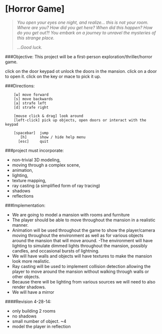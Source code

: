 [Horror Game]
=========

>_You open your eyes one night, and realize… this is not your room. Where are you? How did you get here?_
>_When did this happen? How do you get out?! You embark on a journey to unravel the mysteries of this strange place._
>
>_...Good luck._


###Objective:
This project will be a first-person exploration/thriller/horror game.

click on the door keypad ot unlock the doors in the mansion.
click on a  door to open it.
click on the key or mace to pick it up.


###Directions:

 		[w] move forward
 		[s] move backwards
 		[a] strafe left
 		[d] strafe right

 		[mouse click & drag] look around
 		[left-click] pick up objects, open doors or interact with the keypad

 		[spacebar] 	jump
   	   	   [h]		show / hide help menu
 		  [esc]		quit



###project must incorporate:
- non-trivial 3D modeling,
- moving through a complex scene,
- animation,
- lighting,
- texture mapping,
- ray casting (a simplified form of ray tracing)
- shadows
- reflections



###Implementation:
- We are going to model a mansion with rooms and furniture
- The player should be able to move throughout the mansion in a realistic manner.
- Animation will be used throughout the game to show the player/camera moving throughout the environment as well as for various objects around the mansion that will move around.
-The environment will have lighting to simulate dimmed lights throughout the mansion, possibly candles, and occasional bursts of lightning.
- We will have walls and objects will have textures to make the mansion look more realistic.
- Ray casting will be used to implement collision detection allowing the player to move around the mansion without walking through walls or other objects.
- Because there will be lighting from various sources we will need to also render shadows.
- We will have a mirror

####Revision  4-28-14:
- only building 2 rooms
- no shadows
- small number of object. ~4
- model the player in reflection